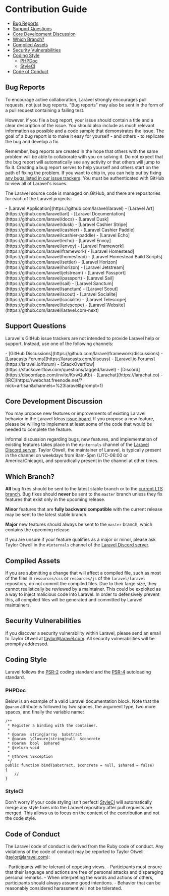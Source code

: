 # Contribution Guide

- [Bug Reports](#bug-reports)
- [Support Questions](#support-questions)
- [Core Development Discussion](#core-development-discussion)
- [Which Branch?](#which-branch)
- [Compiled Assets](#compiled-assets)
- [Security Vulnerabilities](#security-vulnerabilities)
- [Coding Style](#coding-style)
    - [PHPDoc](#phpdoc)
    - [StyleCI](#styleci)
- [Code of Conduct](#code-of-conduct)

<a name="bug-reports"></a>
## Bug Reports

To encourage active collaboration, Laravel strongly encourages pull
requests, not just bug reports. "Bug reports" may also be sent in the form
of a pull request containing a failing test.

However, if you file a bug report, your issue should contain a title and a
clear description of the issue. You should also include as much relevant
information as possible and a code sample that demonstrates the issue. The
goal of a bug report is to make it easy for yourself - and others - to
replicate the bug and develop a fix.

Remember, bug reports are created in the hope that others with the same
problem will be able to collaborate with you on solving it. Do not expect
that the bug report will automatically see any activity or that others will
jump to fix it. Creating a bug report serves to help yourself and others
start on the path of fixing the problem. If you want to chip in, you can
help out by fixing [any bugs listed in our issue
trackers](https://github.com/issues?q=is%3Aopen+is%3Aissue+label%3Abug+user%3Alaravel).
You must be authenticated with GitHub to view all of Laravel's issues.

The Laravel source code is managed on GitHub, and there are repositories for
each of the Laravel projects:

<div class="content-list" markdown="1">
- [Laravel Application](https://github.com/laravel/laravel)
- [Laravel Art](https://github.com/laravel/art)
- [Laravel Documentation](https://github.com/laravel/docs)
- [Laravel Dusk](https://github.com/laravel/dusk)
- [Laravel Cashier Stripe](https://github.com/laravel/cashier)
- [Laravel Cashier Paddle](https://github.com/laravel/cashier-paddle)
- [Laravel Echo](https://github.com/laravel/echo)
- [Laravel Envoy](https://github.com/laravel/envoy)
- [Laravel Framework](https://github.com/laravel/framework)
- [Laravel Homestead](https://github.com/laravel/homestead)
- [Laravel Homestead Build Scripts](https://github.com/laravel/settler)
- [Laravel Horizon](https://github.com/laravel/horizon)
- [Laravel Jetstream](https://github.com/laravel/jetstream)
- [Laravel Passport](https://github.com/laravel/passport)
- [Laravel Sail](https://github.com/laravel/sail)
- [Laravel Sanctum](https://github.com/laravel/sanctum)
- [Laravel Scout](https://github.com/laravel/scout)
- [Laravel Socialite](https://github.com/laravel/socialite)
- [Laravel Telescope](https://github.com/laravel/telescope)
- [Laravel Website](https://github.com/laravel/laravel.com-next)
</div>

<a name="support-questions"></a>
## Support Questions

Laravel's GitHub issue trackers are not intended to provide Laravel help or
support. Instead, use one of the following channels:

<div class="content-list" markdown="1">
- [GitHub Discussions](https://github.com/laravel/framework/discussions)
- [Laracasts Forums](https://laracasts.com/discuss)
- [Laravel.io Forums](https://laravel.io/forum)
- [StackOverflow](https://stackoverflow.com/questions/tagged/laravel)
- [Discord](https://discordapp.com/invite/KxwQuKb)
- [Larachat](https://larachat.co)
- [IRC](https://webchat.freenode.net/?nick=artisan&channels=%23laravel&prompt=1)
</div>

<a name="core-development-discussion"></a>
## Core Development Discussion

You may propose new features or improvements of existing Laravel behavior in
the Laravel Ideas [issue board](https://github.com/laravel/ideas/issues). If
you propose a new feature, please be willing to implement at least some of
the code that would be needed to complete the feature.

Informal discussion regarding bugs, new features, and implementation of
existing features takes place in the `#internals` channel of the [Laravel
Discord server](https://discordapp.com/invite/mPZNm7A). Taylor Otwell, the
maintainer of Laravel, is typically present in the channel on weekdays from
8am-5pm (UTC-06:00 or America/Chicago), and sporadically present in the
channel at other times.

<a name="which-branch"></a>
## Which Branch?

**All** bug fixes should be sent to the latest stable branch or to the [current LTS branch](/docs/{{version}}/releases#support-policy). Bug fixes should **never** be sent to the `master` branch unless they fix features that exist only in the upcoming release.

**Minor** features that are **fully backward compatible** with the current release may be sent to the latest stable branch.

**Major** new features should always be sent to the `master` branch, which contains the upcoming release.

If you are unsure if your feature qualifies as a major or minor, please ask
Taylor Otwell in the `#internals` channel of the [Laravel Discord
server](https://discordapp.com/invite/mPZNm7A).

<a name="compiled-assets"></a>
## Compiled Assets

If you are submitting a change that will affect a compiled file, such as
most of the files in `resources/css` or `resources/js` of the
`laravel/laravel` repository, do not commit the compiled files. Due to their
large size, they cannot realistically be reviewed by a maintainer. This
could be exploited as a way to inject malicious code into Laravel. In order
to defensively prevent this, all compiled files will be generated and
committed by Laravel maintainers.

<a name="security-vulnerabilities"></a>
## Security Vulnerabilities

If you discover a security vulnerability within Laravel, please send an email to Taylor Otwell at <a href="mailto:taylor@laravel.com">taylor@laravel.com</a>. All security vulnerabilities will be promptly addressed.

<a name="coding-style"></a>
## Coding Style

Laravel follows the
[PSR-2](https://github.com/php-fig/fig-standards/blob/master/accepted/PSR-2-coding-style-guide.md)
coding standard and the
[PSR-4](https://github.com/php-fig/fig-standards/blob/master/accepted/PSR-4-autoloader.md)
autoloading standard.

<a name="phpdoc"></a>
### PHPDoc

Below is an example of a valid Laravel documentation block. Note that the
`@param` attribute is followed by two spaces, the argument type, two more
spaces, and finally the variable name:

    /**
     * Register a binding with the container.
     *
     * @param  string|array  $abstract
     * @param  \Closure|string|null  $concrete
     * @param  bool  $shared
     * @return void
     *
     * @throws \Exception
     */
    public function bind($abstract, $concrete = null, $shared = false)
    {
        //
    }

<a name="styleci"></a>
### StyleCI

Don't worry if your code styling isn't perfect!
[StyleCI](https://styleci.io/) will automatically merge any style fixes into
the Laravel repository after pull requests are merged. This allows us to
focus on the content of the contribution and not the code style.

<a name="code-of-conduct"></a>
## Code of Conduct

The Laravel code of conduct is derived from the Ruby code of conduct. Any
violations of the code of conduct may be reported to Taylor Otwell
(taylor@laravel.com):

<div class="content-list" markdown="1">
- Participants will be tolerant of opposing views.
- Participants must ensure that their language and actions are free of personal attacks and disparaging personal remarks.
- When interpreting the words and actions of others, participants should always assume good intentions.
- Behavior that can be reasonably considered harassment will not be tolerated.
</div>
